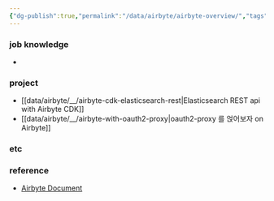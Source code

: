 ```yaml
---
{"dg-publish":true,"permalink":"/data/airbyte/airbyte-overview/","tags":["overview","airbyte"],"dgShowLocalGraph":true}
---
```



### job knowledge


- 


### project


- [[data/airbyte/__/airbyte-cdk-elasticsearch-rest\|Elasticsearch REST api with Airbyte CDK]]
- [[data/airbyte/__/airbyte-with-oauth2-proxy\|oauth2-proxy 를 얹어보자 on Airbyte]]


### etc


### reference


- [Airbyte Document](https://docs.airbyte.com/)